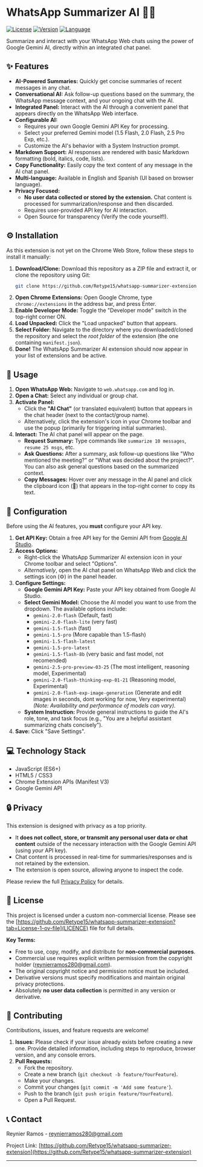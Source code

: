 # WhatsApp Summarizer AI 💬🧠

[![License](https://img.shields.io/badge/License-Custom%20Non--Commercial-blue.svg)](LICENCE) <!-- Consider updating if you choose a standard license -->
[![Version](https://img.shields.io/badge/Version-0.4.12-brightgreen.svg)](manifest.json) <!-- Update version manually -->
[![Language](https://img.shields.io/badge/Language-EN%20%7C%20ES-orange.svg)](_locales/)

Summarize and interact with your WhatsApp Web chats using the power of Google Gemini AI, directly within an integrated chat panel.

<!-- Optional: Add a screenshot or GIF here -->
<!-- ![Extension Screenshot](link/to/your/screenshot.png) -->

## ✨ Features

*   **AI-Powered Summaries:** Quickly get concise summaries of recent messages in any chat.
*   **Conversational AI:** Ask follow-up questions based on the summary, the WhatsApp message context, and your ongoing chat with the AI.
*   **Integrated Panel:** Interact with the AI through a convenient panel that appears directly on the WhatsApp Web interface.
*   **Configurable AI:**
    *   Requires your own Google Gemini API Key for processing.
    *   Select your preferred Gemini model (1.5 Flash, 2.0 Flash, 2.5 Pro Exp, etc.).
    *   Customize the AI's behavior with a System Instruction prompt.
*   **Markdown Support:** AI responses are rendered with basic Markdown formatting (bold, italics, code, lists).
*   **Copy Functionality:** Easily copy the text content of any message in the AI chat panel.
*   **Multi-language:** Available in English and Spanish (UI based on browser language).
*   **Privacy Focused:**
    *   **No user data collected or stored by the extension.** Chat content is processed for summarization/response and then discarded.
    *   Requires user-provided API key for AI interaction.
    *   Open Source for transparency (Verify the code yourself!).

## ⚙️ Installation

As this extension is not yet on the Chrome Web Store, follow these steps to install it manually:

1.  **Download/Clone:** Download this repository as a ZIP file and extract it, or clone the repository using Git:
    ```bash
    git clone https://github.com/Retype15/whatsapp-summarizer-extension.git
    ```
2.  **Open Chrome Extensions:** Open Google Chrome, type `chrome://extensions` in the address bar, and press Enter.
3.  **Enable Developer Mode:** Toggle the "Developer mode" switch in the top-right corner ON.
4.  **Load Unpacked:** Click the "Load unpacked" button that appears.
5.  **Select Folder:** Navigate to the directory where you downloaded/cloned the repository and select the *root folder* of the extension (the one containing `manifest.json`).
6.  **Done!** The WhatsApp Summarizer AI extension should now appear in your list of extensions and be active.

## 🚀 Usage

1.  **Open WhatsApp Web:** Navigate to `web.whatsapp.com` and log in.
2.  **Open a Chat:** Select any individual or group chat.
3.  **Activate Panel:**
    *   Click the **"AI Chat"** (or translated equivalent) button that appears in the chat header (next to the contact/group name).
    *   Alternatively, click the extension's icon in your Chrome toolbar and use the popup (primarily for triggering initial summaries).
4.  **Interact:** The AI chat panel will appear on the page.
    *   **Request Summary:** Type commands like `summarize 10 messages`, `resume 25 msgs`, etc.
    *   **Ask Questions:** After a summary, ask follow-up questions like "Who mentioned the meeting?" or "What was decided about the project?". You can also ask general questions based on the summarized context.
    *   **Copy Messages:** Hover over any message in the AI panel and click the clipboard icon (📄) that appears in the top-right corner to copy its text.

## 🔧 Configuration

Before using the AI features, you **must** configure your API key.

1.  **Get API Key:** Obtain a free API key for the Gemini API from [Google AI Studio](https://aistudio.google.com/app/apikey).
2.  **Access Options:**
    *   Right-click the WhatsApp Summarizer AI extension icon in your Chrome toolbar and select "Options".
    *   *Alternatively*, open the AI chat panel on WhatsApp Web and click the settings icon (⚙️) in the panel header.
3.  **Configure Settings:**
    *   **Google Gemini API Key:** Paste your API key obtained from Google AI Studio.
    *   **Select Gemini Model:** Choose the AI model you want to use from the dropdown. The available options include:
        *   `gemini-2.0-flash` (Default, fast)
        *   `gemini-2.0-flash-lite` (very fast)
        *   `gemini-1.5-flash` (fast)
        *   `gemini-1.5-pro` (More capable than 1.5-flash)
        *   `gemini-1.5-flash-latest`
        *   `gemini-1.5-pro-latest`
        *   `gemini-1.5-flash-8b` (very basic and fast model, not recomended)
        *   `gemini-2.5-pro-preview-03-25` (The most intelligent, reasoning model, Experimental)
        *   `gemini-2.0-flash-thinking-exp-01-21` (Reasoning model, Experimental)
        *   `gemini-2.0-flash-exp-image-generation` (Generate and edit images in seconds, dont working for now, Very experimental)
        *(Note: Availability and performance of models can vary).*
    *   **System Instruction:** Provide general instructions to guide the AI's role, tone, and task focus (e.g., "You are a helpful assistant summarizing chats concisely").
4.  **Save:** Click "Save Settings".

## 💻 Technology Stack

*   JavaScript (ES6+)
*   HTML5 / CSS3
*   Chrome Extension APIs (Manifest V3)
*   Google Gemini API

## 🔒 Privacy

This extension is designed with privacy as a top priority.
*   It **does not collect, store, or transmit any personal user data or chat content** outside of the necessary interaction with the Google Gemini API (using *your* API key).
*   Chat content is processed in real-time for summaries/responses and is not retained by the extension.
*   The extension is open source, allowing anyone to inspect the code.

Please review the full [Privacy Policy](PRIVACY_POLICY.md) for details.

## 📄 License

This project is licensed under a custom non-commercial license. Please see the [https://github.com/Retype15/whatsapp-summarizer-extension?tab=License-1-ov-file](LICENCE) file for full details.

**Key Terms:**
*   Free to use, copy, modify, and distribute for **non-commercial purposes**.
*   Commercial use requires explicit written permission from the copyright holder ([reynierramos280@gmail.com](mailto:reynierramos280@gmail.com)).
*   The original copyright notice and permission notice must be included.
*   Derivative versions must specify modifications and maintain original privacy protections.
*   Absolutely **no user data collection** is permitted in any version or derivative.

## 🤝 Contributing

Contributions, issues, and feature requests are welcome!

1.  **Issues:** Please check if your issue already exists before creating a new one. Provide detailed information, including steps to reproduce, browser version, and any console errors.
2.  **Pull Requests:**
    *   Fork the repository.
    *   Create a new branch (`git checkout -b feature/YourFeature`).
    *   Make your changes.
    *   Commit your changes (`git commit -m 'Add some feature'`).
    *   Push to the branch (`git push origin feature/YourFeature`).
    *   Open a Pull Request.

## 📞 Contact

Reynier Ramos - [reynierramos280@gmail.com](mailto:reynierramos280@gmail.com)

Project Link: [https://github.com/Retype15/whatsapp-summarizer-extension](https://github.com/Retype15/whatsapp-summarizer-extension)

---